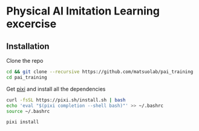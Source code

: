 # Physical AI Imitation Learning excercise

## Installation
Clone the repo
```bash
cd && git clone --recursive https://github.com/matsuolab/pai_training
cd pai_training
```
Get [pixi](https://pixi.sh/latest/) and install all the dependencies
```bash
curl -fsSL https://pixi.sh/install.sh | bash
echo 'eval "$(pixi completion --shell bash)"' >> ~/.bashrc
source ~/.bashrc
```
```bash
pixi install
```